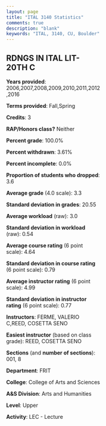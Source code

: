 ```yaml
---
layout: page
title: "ITAL 3140 Statistics"
comments: true
description: "blank"
keywords: "ITAL, 3140, CU, Boulder"
--- 
```

<head>
<script src="https://ajax.googleapis.com/ajax/libs/jquery/2.1.3/jquery.min.js"></script>
<script src="https://dl.dropboxusercontent.com/s/pc42nxpaw1ea4o9/highcharts.js?dl=0"></script>
<!-- <script src="../assets/js/highcharts.js"></script> -->
<style type="text/css">@font-face {
	font-family: "Bebas Neue";
	src: url(https://www.filehosting.org/file/details/544349/BebasNeue%20Regular.otf) format("opentype");
	}
	h1.Bebas { 
		font-family: "Bebas Neue", Verdana, Tahoma;
	}
</style>
</head>
<body>
	<div id="container" style="float: right; width: 45%; height: 88%; margin-left: 2.5%; margin-right: 2.5%;"></div>
	<script language="JavaScript">
		$(document).ready(function() {
		var chart = {type: 'column'};
		var title = {text: 'Grade Distribution'};
		var xAxis = {categories: ['A','B','C','D','F'],crosshair: true};
		var yAxis = {min: 0,title: {text: 'Percentage'}};
		var tooltip = {headerFormat: '<center><b><span style="font-size:20px">{point.key}</span></b></center>',
		               pointFormat: '<td style="padding:0"><b>{point.y:.1f}%</b></td>',
		               footerFormat: '</table>',shared: true,useHTML: true};
		var plotOptions = {column: {pointPadding: 0.0,borderWidth: 0}};  
		var credits = {enabled: false};var series= [{name: 'Percent',data: [43.28,49.25,5.97,0.75,0.75,]}];
		var json = {};
		json.chart = chart;
		json.title = title;
		json.tooltip = tooltip;
		json.xAxis = xAxis;
		json.yAxis = yAxis;  
		json.series = series;
		json.plotOptions = plotOptions;  
		json.credits = credits;
		$('#container').highcharts(json);
	});
	</script>
</body>
			   
## RDNGS IN ITAL LIT-20TH C

**Years provided**: 2006,2007,2008,2009,2010,2011,2012,2016

**Terms provided**: Fall,Spring

**Credits**: 3

**RAP/Honors class?** Neither

**Percent grade**: 100.0%

**Percent withdrawn**: 3.61%

**Percent incomplete**: 0.0%

**Proportion of students who dropped**: 3.6

**Average grade** (4.0 scale): 3.3

**Standard deviation in grades**: 20.55

**Average workload** (raw): 3.0

**Standard deviation in workload** (raw): 0.54

**Average course rating** (6 point scale): 4.64

**Standard deviation in course rating** (6 point scale): 0.79

**Average instructor rating** (6 point scale): 4.99

**Standard deviation in instructor rating** (6 point scale): 0.77

**Instructors**: FERME, VALERIO C,REED, COSETTA SENO

**Easiest instructor** (based on class grade): REED, COSETTA SENO

**Sections** (and **number of sections**): 001, 8

**Department**: FRIT

**College**: College of Arts and Sciences

**A&S Division**: Arts and Humanities

**Level**: Upper

**Activity**: LEC - Lecture
